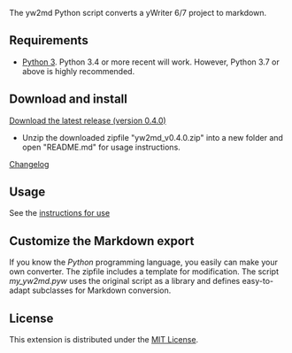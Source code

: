 The yw2md Python script converts a yWriter 6/7 project to markdown.

## Requirements

* [Python 3](https://www.python.org). Python 3.4 or more recent will work. However, Python 3.7 or above is highly recommended.

## Download and install


[Download the latest release (version 0.4.0)](https://raw.githubusercontent.com/peter88213/yw2md/master/dist/yw2md_v0.4.0.zip)

* Unzip the downloaded zipfile "yw2md_v0.4.0.zip" into a new folder and open "README.md" for usage instructions.

[Changelog](changelog)

## Usage

See the [instructions for use](usage)

## Customize the Markdown export

If you know the  _Python_  programming language, you easily 
can make your own converter. The zipfile includes a template for 
modification. The script  *my_yw2md.pyw* uses the original script 
as a library and defines easy-to-adapt subclasses for Markdown conversion. 


## License

This extension is distributed under the [MIT
License](http://www.opensource.org/licenses/mit-license.php).
